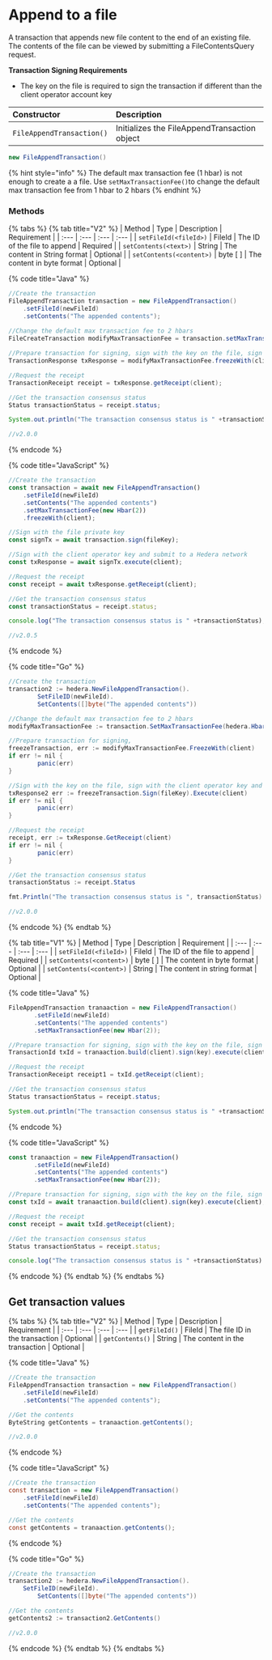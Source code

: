 # Append to a file

A transaction that appends new file content to the end of an existing file. The contents of the file can be viewed by submitting a FileContentsQuery request. 

**Transaction Signing Requirements**

* The key on the file is required to sign the transaction if different than the client operator account key

| Constructor | Description |
| :--- | :--- |
| `FileAppendTransaction()` | Initializes the FileAppendTransaction object |

```java
new FileAppendTransaction()
```

{% hint style="info" %}
The default max transaction fee \(1 hbar\) is not enough to create a a file. Use `setMaxTransactionFee()`to change the default max transaction fee from 1 hbar to 2 hbars
{% endhint %}

### Methods

{% tabs %}
{% tab title="V2" %}
| Method | Type | Description | Requirement |
| :--- | :--- | :--- | :--- |
| `setFileId(<fileId>)` | FileId | The ID of the file to append | Required |
| `setContents(<text>)` | String | The content in String format | Optional |
| `setContents(<content>)` | byte \[ \] | The content in byte format | Optional |

{% code title="Java" %}
```java
//Create the transaction
FileAppendTransaction transaction = new FileAppendTransaction()
    .setFileId(newFileId)
    .setContents("The appended contents");
    
//Change the default max transaction fee to 2 hbars
FileCreateTransaction modifyMaxTransactionFee = transaction.setMaxTransactionFee(new Hbar(2)); 

//Prepare transaction for signing, sign with the key on the file, sign with the client operator key and submit to a Hedera network
TransactionResponse txResponse = modifyMaxTransactionFee.freezeWith(client).sign(key).execute(client);

//Request the receipt
TransactionReceipt receipt = txResponse.getReceipt(client);

//Get the transaction consensus status
Status transactionStatus = receipt.status;

System.out.println("The transaction consensus status is " +transactionStatus);

//v2.0.0
```
{% endcode %}

{% code title="JavaScript" %}
```javascript
//Create the transaction
const transaction = await new FileAppendTransaction()
    .setFileId(newFileId)
    .setContents("The appended contents")
    .setMaxTransactionFee(new Hbar(2))
    .freezeWith(client);

//Sign with the file private key
const signTx = await transaction.sign(fileKey);

//Sign with the client operator key and submit to a Hedera network
const txResponse = await signTx.execute(client);

//Request the receipt
const receipt = await txResponse.getReceipt(client);

//Get the transaction consensus status
const transactionStatus = receipt.status;

console.log("The transaction consensus status is " +transactionStatus);

//v2.0.5
```
{% endcode %}

{% code title="Go" %}
```java
//Create the transaction
transaction2 := hedera.NewFileAppendTransaction().
		SetFileID(newFileId).
		SetContents([]byte("The appended contents"))

//Change the default max transaction fee to 2 hbars
modifyMaxTransactionFee := transaction.SetMaxTransactionFee(hedera.HbarFrom(2, hedera.HbarUnits.Hbar))

//Prepare transaction for signing, 
freezeTransaction, err := modifyMaxTransactionFee.FreezeWith(client)
if err != nil {
		panic(err)
}

//Sign with the key on the file, sign with the client operator key and submit to a Hedera network
txResponse2 err := freezeTransaction.Sign(fileKey).Execute(client)
if err != nil {
		panic(err)
}

//Request the receipt
receipt, err := txResponse.GetReceipt(client)
if err != nil {
		panic(err)
}

//Get the transaction consensus status
transactionStatus := receipt.Status

fmt.Println("The transaction consensus status is ", transactionStatus)

//v2.0.0
```
{% endcode %}
{% endtab %}

{% tab title="V1" %}
| Method | Type | Description | Requirement |
| :--- | :--- | :--- | :--- |
| `setFileId(<fileId>)` | FileId | The ID of the file to append | Required |
| `setContents(<content>)` | byte \[ \] | The content in byte format | Optional |
| `setContents(<content>)` | String | The content in string format | Optional |

{% code title="Java" %}
```java
FileAppendTransaction tranaaction = new FileAppendTransaction()
       .setFileId(newFileId)
       .setContents("The appended contents")
       .setMaxTransactionFee(new Hbar(2));

//Prepare transaction for signing, sign with the key on the file, sign with the client operator key and submit to a Hedera network
TransactionId txId = tranaaction.build(client).sign(key).execute(client);

//Request the receipt
TransactionReceipt receipt1 = txId.getReceipt(client);

//Get the transaction consensus status
Status transactionStatus = receipt.status;

System.out.println("The transaction consensus status is " +transactionStatus)
```
{% endcode %}

{% code title="JavaScript" %}
```javascript
const tranaaction = new FileAppendTransaction()
       .setFileId(newFileId)
       .setContents("The appended contents")
       .setMaxTransactionFee(new Hbar(2));

//Prepare transaction for signing, sign with the key on the file, sign with the client operator key and submit to a Hedera network
const txId = await tranaaction.build(client).sign(key).execute(client);

//Request the receipt
const receipt = await txId.getReceipt(client);

//Get the transaction consensus status
Status transactionStatus = receipt.status;

console.log("The transaction consensus status is " +transactionStatus)
```
{% endcode %}
{% endtab %}
{% endtabs %}

## Get transaction values

{% tabs %}
{% tab title="V2" %}
| Method | Type | Description | Requirement |
| :--- | :--- | :--- | :--- |
| `getFileId()` | FileId | The file ID in the transaction | Optional |
| `getContents()` | String | The content in the transaction | Optional |

{% code title="Java" %}
```java
//Create the transaction
FileAppendTransaction transaction = new FileAppendTransaction()
    .setFileId(newFileId)
    .setContents("The appended contents");

//Get the contents
ByteString getContents = tranaaction.getContents();

//v2.0.0
```
{% endcode %}

{% code title="JavaScript" %}
```java
//Create the transaction
const transaction = new FileAppendTransaction()
    .setFileId(newFileId)
    .setContents("The appended contents");

//Get the contents
const getContents = tranaaction.getContents();
```
{% endcode %}

{% code title="Go" %}
```java
//Create the transaction
transaction2 := hedera.NewFileAppendTransaction().
    SetFileID(newFileId).
		SetContents([]byte("The appended contents"))

//Get the contents
getContents2 := transaction2.GetContents()

//v2.0.0
```
{% endcode %}
{% endtab %}
{% endtabs %}

## 


